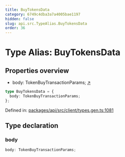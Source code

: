 ```yaml
---
title: BuyTokensData
category: 6749c4dba3a7a4005bae1197
hidden: false
slug: api.src.TypeAlias.BuyTokensData
order: 36
---
```


# Type Alias: BuyTokensData

## Properties overview

- body:  TokenBuyTransactionParams; [↗](#body)

```ts
type BuyTokensData = {
  body: TokenBuyTransactionParams;
};
```

Defined in: [packages/api/src/client/types.gen.ts:1081](https://github.com/zkcloudworker/minatokens-lib/blob/main/packages/api/src/client/types.gen.ts#L1081)

## Type declaration

### body

```ts
body: TokenBuyTransactionParams;
```
